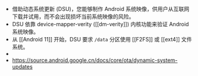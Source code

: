 - 借助动态系统更新 (DSU)，您能够制作 Android 系统映像，供用户从互联网下载并试用，而不会出现损坏当前系统映像的风险。
- DSU 依靠 device-mapper-verity ([[dm-verity]]) 内核功能来验证 Android 系统映像。
- 从 [[Android 11]] 开始，DSU 要求  `/data`  分区使用 [[F2FS]] 或 [[ext4]] 文件系统。
-
- https://source.android.google.cn/docs/core/ota/dynamic-system-updates